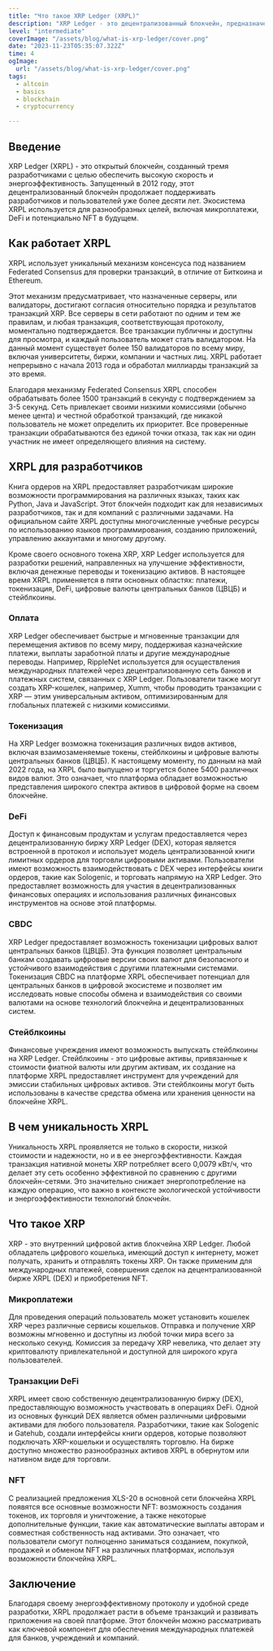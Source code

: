 ```yaml
---
title: "Что такое XRP Ledger (XRPL)"
description: "XRP Ledger - это децентрализованный блокчейн, предназначенный для эффективной и быстрой обработки транзакций, созданный для поддержки различных финансовых операций и токенизации активов. Он использует уникальный механизм консенсуса, обеспечивающий быстрые и недорогие транзакции, и предоставляет платформу для разнообразных приложений, таких как платежи, децентрализованные финансы (DeFi) и токенизация активов."
level: "intermediate"
coverImage: "/assets/blog/what-is-xrp-ledger/cover.png"
date: "2023-11-23T05:35:07.322Z"
time: 4
ogImage:
  url: "/assets/blog/what-is-xrp-ledger/cover.png"
tags:
  - altcoin
  - basics
  - blockchain
  - cryptocurrency

---
```



## Введение
XRP Ledger (XRPL) - это открытый блокчейн, созданный тремя разработчиками с целью обеспечить высокую скорость и энергоэффективность. Запущенный в 2012 году, этот децентрализованный блокчейн продолжает поддерживать разработчиков и пользователей уже более десяти лет. Экосистема XRPL используется для разнообразных целей, включая микроплатежи, DeFi и потенциально NFT в будущем.

## Как работает XRPL
XRPL использует уникальный механизм консенсуса под названием Federated Consensus для проверки транзакций, в отличие от Биткоина и Ethereum.

Этот механизм предусматривает, что назначенные серверы, или валидаторы, достигают согласия относительно порядка и результатов транзакций XRP. Все серверы в сети работают по одним и тем же правилам, и любая транзакция, соответствующая протоколу, моментально подтверждается. Все транзакции публичны и доступны для просмотра, и каждый пользователь может стать валидатором. На данный момент существует более 150 валидаторов по всему миру, включая университеты, биржи, компании и частных лиц. XRPL работает непрерывно с начала 2013 года и обработал миллиарды транзакций за это время.

Благодаря механизму Federated Consensus XRPL способен обрабатывать более 1500 транзакций в секунду с подтверждением за 3-5 секунд. Сеть привлекает своими низкими комиссиями (обычно менее цента) и честной обработкой транзакций, где никакой пользователь не может определить их приоритет. Все проверенные транзакции обрабатываются без единой точки отказа, так как ни один участник не имеет определяющего влияния на систему.

## XRPL для разработчиков
Книга ордеров на XRPL предоставляет разработчикам широкие возможности программирования на различных языках, таких как Python, Java и JavaScript. Этот блокчейн подходит как для независимых разработчиков, так и для компаний с различными задачами. На официальном сайте XRPL доступны многочисленные учебные ресурсы по использованию языков программирования, созданию приложений, управлению аккаунтами и многому другому.

Кроме своего основного токена XRP, XRP Ledger используется для разработки решений, направленных на улучшение эффективности, включая денежные переводы и токенизацию активов. В настоящее время XRPL применяется в пяти основных областях: платежи, токенизация, DeFi, цифровые валюты центральных банков (ЦВЦБ) и стейблкоины.

### Оплата
XRP Ledger обеспечивает быстрые и мгновенные транзакции для перемещения активов по всему миру, поддерживая казначейские платежи, выплаты заработной платы и другие международные переводы. Например, RippleNet используется для осуществления международных платежей через децентрализованную сеть банков и платежных систем, связанных с XRP Ledger. Пользователи также могут создать XRP-кошелек, например, Xumm, чтобы проводить транзакции с XRP — этим универсальным активом, оптимизированным для глобальных платежей с низкими комиссиями.

### Токенизация
На XRP Ledger возможна токенизация различных видов активов, включая взаимозаменяемые токены, стейблкоины и цифровые валюты центральных банков (ЦВЦБ). К настоящему моменту, по данным на май 2022 года, на XRPL было выпущено и торгуется более 5400 различных видов валют. Это означает, что платформа обладает возможностью представления широкого спектра активов в цифровой форме на своем блокчейне.

### DeFi
Доступ к финансовым продуктам и услугам предоставляется через децентрализованную биржу XRP Ledger (DEX), которая является встроенной в протокол и использует модель централизованной книги лимитных ордеров для торговли цифровыми активами. Пользователи имеют возможность взаимодействовать с DEX через интерфейсы книги ордеров, такие как Sologenic, и торговать напрямую на XRP Ledger. Это предоставляет возможность для участия в децентрализованных финансовых операциях и использования различных финансовых инструментов на основе этой платформы.

### CBDC
XRP Ledger предоставляет возможность токенизации цифровых валют центральных банков (ЦВЦБ). Эта функция позволяет центральным банкам создавать цифровые версии своих валют для безопасного и устойчивого взаимодействия с другими платежными системами. Токенизация CBDC на платформе XRPL обеспечивает потенциал для центральных банков в цифровой экосистеме и позволяет им исследовать новые способы обмена и взаимодействия со своими валютами на основе технологий блокчейна и децентрализованных систем.

### Стейблкоины
Финансовые учреждения имеют возможность выпускать стейблкоины на XRP Ledger. Стейблкоины - это цифровые активы, привязанные к стоимости фиатной валюты или другим активам, их создание на платформе XRPL предоставляет инструмент для учреждений для эмиссии стабильных цифровых активов. Эти стейблкоины могут быть использованы в качестве средства обмена или хранения ценности на блокчейне XRPL.

## В чем уникальность XRPL
Уникальность XRPL проявляется не только в скорости, низкой стоимости и надежности, но и в ее энергоэффективности. Каждая транзакция нативной монеты XRP потребляет всего 0,0079 кВт/ч, что делает эту сеть особенно эффективной по сравнению с другими блокчейн-сетями. Это значительно снижает энергопотребление на каждую операцию, что важно в контексте экологической устойчивости и энергоэффективности технологий блокчейн.

## Что такое XRP
XRP - это внутренний цифровой актив блокчейна XRP Ledger. Любой обладатель цифрового кошелька, имеющий доступ к интернету, может получать, хранить и отправлять токены XRP. Он также применим для международных платежей, совершения сделок на децентрализованной бирже XRPL (DEX) и приобретения NFT.

### Микроплатежи
Для проведения операций пользователь может установить кошелек XRP через различные сервисы кошельков. Отправка и получение XRP возможны мгновенно и доступны из любой точки мира всего за несколько секунд. Комиссия за передачу XRP невелика, что делает эту криптовалюту привлекательной и доступной для широкого круга пользователей.

### Транзакции DeFi
XRPL имеет свою собственную децентрализованную биржу (DEX), предоставляющую возможность участвовать в операциях DeFi. Одной из основных функций DEX является обмен различными цифровыми активами для любого пользователя. Разработчики, такие как Sologenic и Gatehub, создали интерфейсы книги ордеров, которые позволяют подключать XRP-кошельки и осуществлять торговлю. На бирже доступно множество разнообразных активов XRPL в обернутом или нативном виде для торговли.

### NFT
С реализацией предложения XLS-20 в основной сети блокчейна XRPL появятся все основные возможности NFT: возможность создания токенов, их торговля и уничтожение, а также некоторые дополнительные функции, такие как автоматические выплаты авторам и совместная собственность над активами. Это означает, что пользователи смогут полноценно заниматься созданием, покупкой, продажей и обменом NFT на различных платформах, используя возможности блокчейна XRPL.

## Заключение
Благодаря своему энергоэффективному протоколу и удобной среде разработки, XRPL продолжает расти в объеме транзакций и развивать приложения на своей платформе. Этот блокчейн можно рассматривать как ключевой компонент для обеспечения международных платежей для банков, учреждений и компаний.
